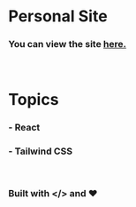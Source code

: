 # Personal Site

### You can view the site [**here.**](http://personal-site-ysfkblt.vercel.app/)

<br>

# Topics

### - React

### - Tailwind CSS

<br>

### Built with </> and ❤️
